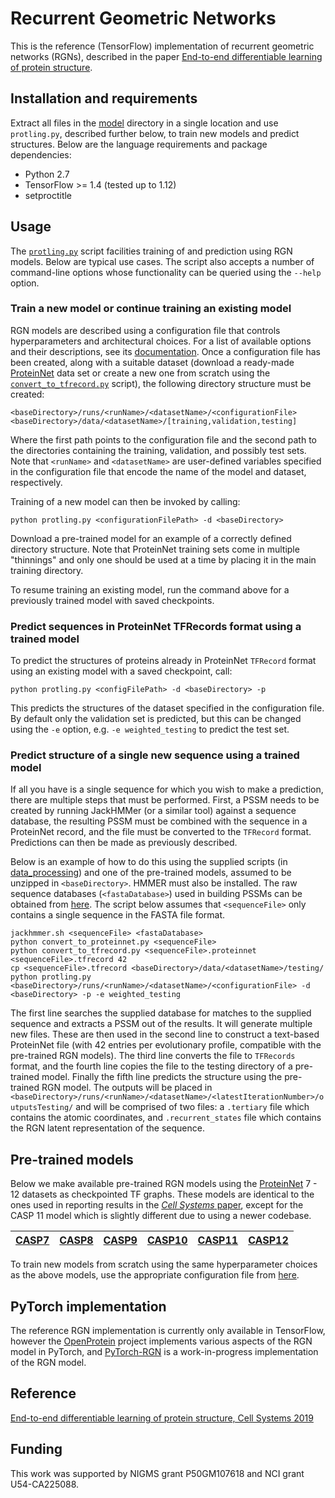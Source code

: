 # Recurrent Geometric Networks
This is the reference (TensorFlow) implementation of recurrent geometric networks (RGNs), described in the paper [End-to-end differentiable learning of protein structure](https://www.cell.com/cell-systems/fulltext/S2405-4712(19)30076-6). 

## Installation and requirements
Extract all files in the [model](https://github.com/aqlaboratory/rgn/tree/master/model) directory in a single location and use `protling.py`, described further below, to train new models and predict structures. Below are the language requirements and package dependencies:

* Python 2.7
* TensorFlow >= 1.4 (tested up to 1.12)
* setproctitle

## Usage
The [`protling.py`](https://github.com/aqlaboratory/rgn/blob/master/model/protling.py) script facilities training of and prediction using RGN models. Below are typical use cases. The script also accepts a number of command-line options whose functionality can be queried using the `--help` option.

### Train a new model or continue training an existing model
RGN models are described using a configuration file that controls hyperparameters and architectural choices. For a list of available options and their descriptions, see its [documentation](https://github.com/aqlaboratory/rgn/blob/master/CONFIG.md). Once a configuration file has been created, along with a suitable dataset (download a ready-made [ProteinNet](https://github.com/aqlaboratory/proteinnet) data set or create a new one from scratch using the [`convert_to_tfrecord.py`](https://github.com/aqlaboratory/rgn/blob/master/model/convert_to_tfrecord.py) script), the following directory structure must be created:

```
<baseDirectory>/runs/<runName>/<datasetName>/<configurationFile>
<baseDirectory>/data/<datasetName>/[training,validation,testing]
```

Where the first path points to the configuration file and the second path to the directories containing the training, validation, and possibly test sets. Note that `<runName>` and `<datasetName>` are user-defined variables specified in the configuration file that encode the name of the model and dataset, respectively.

Training of a new model can then be invoked by calling:

```
python protling.py <configurationFilePath> -d <baseDirectory>
```

Download a pre-trained model for an example of a correctly defined directory structure. Note that ProteinNet training sets come in multiple "thinnings" and only one should be used at a time by placing it in the main training directory.

To resume training an existing model, run the command above for a previously trained model with saved checkpoints.

### Predict sequences in ProteinNet TFRecords format using a trained model
To predict the structures of proteins already in ProteinNet `TFRecord` format using an existing model with a saved checkpoint, call:

```
python protling.py <configFilePath> -d <baseDirectory> -p
```

This predicts the structures of the dataset specified in the configuration file. By default only the validation set is predicted, but this can be changed using the `-e` option, e.g. `-e weighted_testing` to predict the test set.

### Predict structure of a single new sequence using a trained model
If all you have is a single sequence for which you wish to make a prediction, there are multiple steps that must be performed. First, a PSSM needs to be created by running JackHMMer (or a similar tool) against a sequence database, the resulting PSSM must be combined with the sequence in a ProteinNet record, and the file must be converted to the `TFRecord` format. Predictions can then be made as previously described.

Below is an example of how to do this using the supplied scripts (in [data_processing](https://github.com/aqlaboratory/rgn/upload/master/data_processing)) and one of the pre-trained models, assumed to be unzipped in `<baseDirectory>`. HMMER must also be installed. The raw sequence databases (`<fastaDatabase>`) used in building PSSMs can be obtained from [here](https://github.com/aqlaboratory/proteinnet/blob/master/docs/raw_data.md). The script below assumes that `<sequenceFile>` only contains a single sequence in the FASTA file format.

```
jackhmmer.sh <sequenceFile> <fastaDatabase>
python convert_to_proteinnet.py <sequenceFile>
python convert_to_tfrecord.py <sequenceFile>.proteinnet <sequenceFile>.tfrecord 42
cp <sequenceFile>.tfrecord <baseDirectory>/data/<datasetName>/testing/
python protling.py <baseDirectory>/runs/<runName>/<datasetName>/<configurationFile> -d <baseDirectory> -p -e weighted_testing
```

The first line searches the supplied database for matches to the supplied sequence and extracts a PSSM out of the results. It will generate multiple new files. These are then used in the second line to construct a text-based ProteinNet file (with 42 entries per evolutionary profile, compatible with the pre-trained RGN models). The third line converts the file to `TFRecords` format, and the fourth line copies the file to the testing directory of a pre-trained model. Finally the fifth line predicts the structure using the pre-trained RGN model. The outputs will be placed in  `<baseDirectory>/runs/<runName>/<datasetName>/<latestIterationNumber>/outputsTesting/` and will be comprised of two files: a `.tertiary` file which contains the atomic coordinates, and `.recurrent_states` file which contains the RGN latent representation of the sequence.

## Pre-trained models
Below we make available pre-trained RGN models using the [ProteinNet](https://github.com/aqlaboratory/proteinnet) 7 - 12 datasets as checkpointed TF graphs. These models are identical to the ones used in reporting results in the [_Cell Systems_ paper](https://www.cell.com/cell-systems/fulltext/S2405-4712(19)30076-6), except for the CASP 11 model which is slightly different due to using a newer codebase.

| [CASP7](https://sharehost.hms.harvard.edu/sysbio/alquraishi/rgn_models/RGN7.tar.gz) | [CASP8](https://sharehost.hms.harvard.edu/sysbio/alquraishi/rgn_models/RGN8.tar.gz) | [CASP9](https://sharehost.hms.harvard.edu/sysbio/alquraishi/rgn_models/RGN9.tar.gz) | [CASP10](https://sharehost.hms.harvard.edu/sysbio/alquraishi/rgn_models/RGN10.tar.gz) | [CASP11](https://sharehost.hms.harvard.edu/sysbio/alquraishi/rgn_models/RGN11.tar.gz) | [CASP12](https://sharehost.hms.harvard.edu/sysbio/alquraishi/rgn_models/RGN12.tar.gz) |
| --- | --- | --- | --- | --- | --- |

To train new models from scratch using the same hyperparameter choices as the above models, use the appropriate configuration file from [here](https://github.com/aqlaboratory/rgn/tree/master/configurations).

## PyTorch implementation
The reference RGN implementation is currently only available in TensorFlow, however the [OpenProtein](https://github.com/OpenProtein/openprotein) project implements various aspects of the RGN model in PyTorch, and [PyTorch-RGN](https://github.com/conradry/pytorch-rgn) is a work-in-progress implementation of the RGN model.

## Reference
[End-to-end differentiable learning of protein structure, Cell Systems 2019](https://www.cell.com/cell-systems/fulltext/S2405-4712(19)30076-6)

## Funding
This work was supported by NIGMS grant P50GM107618 and NCI grant U54-CA225088.
